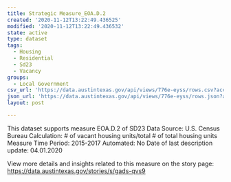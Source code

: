 ```yaml
---
title: Strategic Measure_EOA.D.2
created: '2020-11-12T13:22:49.436525'
modified: '2020-11-12T13:22:49.436532'
state: active
type: dataset
tags:
  - Housing
  - Residential
  - Sd23
  - Vacancy
groups:
  - Local Government
csv_url: 'https://data.austintexas.gov/api/views/776e-eyss/rows.csv?accessType=DOWNLOAD'
json_url: 'https://data.austintexas.gov/api/views/776e-eyss/rows.json?accessType=DOWNLOAD'
layout: post

---
```

This dataset supports measure EOA.D.2 of SD23
Data Source: U.S. Census Bureau
Calculation: # of vacant housing units/total # of total housing units
Measure Time Period: 2015-2017
Automated: No
Date of last description update: 04.01.2020

View more details and insights related to this measure on the story page: https://data.austintexas.gov/stories/s/gads-qvs9
